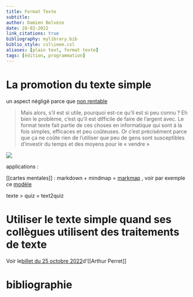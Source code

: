 ```yaml
---
title: Format Texte
subtitle:
author: Damien Belvèze
date: 28-03-2022
link_citations: true
bibliography: mylibrary.bib
biblio_style: csl\ieee.csl
aliases: [plain text, format texte]
tags: [édition, programmation]
---
```



# La promotion du texte simple

un aspect négligé parce que [non rentable](https://www.arthurperret.fr/veille/2022-02-09-de-l-importance-de-vendre-le-format-texte.html)

>Mais alors, s’il est si utile, pourquoi est-ce qu’il est si peu connu ? Eh bien le problème, c’est qu’il est difficile de faire de l’argent avec. Le format texte fait partie de ces choses en informatique qui sont à la fois simples, efficaces et peu coûteuses. Or c’est précisément parce que ça ne coûte rien de l’utiliser que peu de gens sont susceptibles d’investir du temps et des moyens pour le « vendre »


![](plain_text.png)

applications : 

[[cartes mentales]] : markdown + mindmap = [markmap](https://markmap.js.org/) , voir par exemple ce [modèle](https://gist.github.com/eyssette/11cfb40e0a9a52804c6c5528121ada25)

texte > quiz = text2quiz

# Utiliser le texte simple quand ses collègues utilisent des traitements de texte

Voir le[billet du 25 octobre 2022](https://www.arthurperret.fr/blog/2022-10-25-markdown-traitement-de-texte-methode-pour-collaborer.html)d'[[Arthur Perret]]

# bibliographie


